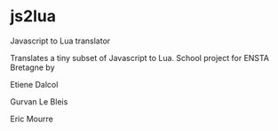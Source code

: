# js2lua
Javascript to Lua translator

Translates a tiny subset of Javascript to Lua.
School project for ENSTA Bretagne by

Etiene Dalcol

Gurvan Le Bleis

Eric Mourre
